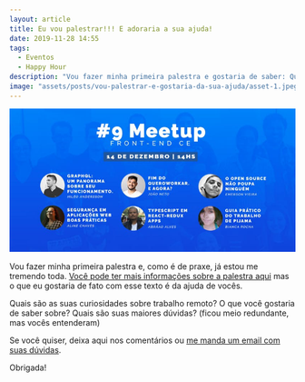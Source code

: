 ```yaml
---
layout: article
title: Eu vou palestrar!!! E adoraria a sua ajuda!
date: 2019-11-28 14:55
tags:
  - Eventos
  - Happy Hour
description: "Vou fazer minha primeira palestra e gostaria de saber: Quais são suas curiosidades sobre o trabalho remoto?"
image: "assets/posts/vou-palestrar-e-gostaria-da-sua-ajuda/asset-1.jpeg"
---
```


![](assets/posts/vou-palestrar-e-gostaria-da-sua-ajuda/asset-1.jpeg)

Vou fazer minha primeira palestra e, como é de praxe, já estou me tremendo toda. [Você pode ter mais informações sobre a palestra aqui](https://www.eventbrite.com.br/e/09-meetup-front-end-ce-tickets-83260407119) mas o que eu gostaria de fato com esse texto é da ajuda de vocês.

<!--more-->

Quais são as suas curiosidades sobre trabalho remoto? O que você gostaria de saber sobre? Quais são suas maiores dúvidas? (ficou meio redundante, mas vocês entenderam)

Se você quiser, deixa aqui nos comentários ou [me manda um email com suas dúvidas](mailto:bianca.rocha1711@gmail.com).

Obrigada!
